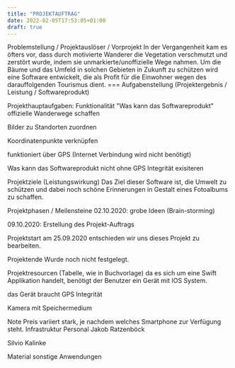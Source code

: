 ```yaml
---
title: "PROJEKTAUFTRAG"
date: 2022-02-05T17:53:05+01:00
draft: true
---
```


<!--more-->

Problemstellung / Projektauslöser / Vorprojekt
In der Vergangenheit kam es öfters vor, dass durch motivierte Wanderer die Vegetation verschmutzt und zerstört wurde, indem sie unmarkierte/unoffizielle Wege nahmen. Um die Bäume und das Umfeld in solchen Gebieten in Zukunft zu schützen wird eine Software entwickelt, die als Profit für die Einwohner wegen des darauffolgenden Tourismus dient. === Aufgabenstellung (Projektergebnis / Leistung / Softwareprodukt)

Projekthauptaufgaben: Funktionalität "Was kann das Softwareprodukt"
offizielle Wanderwege schaffen

Bilder zu Standorten zuordnen

Koordinatenpunkte verknüpfen

funktioniert über GPS (Internet Verbindung wird nicht benötigt)

Was kann das Softwareprodukt nicht
ohne GPS Integrität exisiteren

Projektziele (Leistungswirkung)
Das Ziel dieser Software ist, die Umwelt zu schützen und dabei noch schöne Erinnerungen in Gestalt eines Fotoalbums zu schaffen.

Projektphasen / Meilensteine
02.10.2020: grobe Ideen (Brain-storming)

09.10.2020: Erstellung des Projekt-Auftrags

Projektstart
am 25.09.2020 entschieden wir uns dieses Projekt zu bearbeiten.

Projektende
Wurde noch nicht festgelegt.

Projektresourcen (Tabelle, wie in Buchvorlage)
da es sich um eine Swift Applikation handelt, benötigt der Benutzer ein Gerät mit IOS System.

das Gerät braucht GPS Integrität

Kamera mit Speichermedium

Note
Preis variiert stark, je nachdem welches Smartphone zur Verfügung steht.
Infrastruktur
Personal
Jakob Ratzenböck

Silvio Kalinke

Material
sonstige Anwendungen